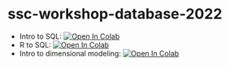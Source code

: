 # ssc-workshop-database-2022
 
 - Intro to SQL: [![Open In Colab](https://colab.research.google.com/assets/colab-badge.svg)](https://colab.research.google.com/github/Lourenzutti/ssc-workshop-database-2022/blob/main/intro-to-sql.ipynb#offline=1)
 - R to SQL: [![Open In Colab](https://colab.research.google.com/assets/colab-badge.svg)](https://colab.research.google.com/github/Lourenzutti/ssc-workshop-database-2022/blob/main/r-to-sql.ipynb#offline=1)
 - Intro to dimensional modeling: [![Open In Colab](https://colab.research.google.com/assets/colab-badge.svg)](https://colab.research.google.com/github/Lourenzutti/ssc-workshop-database-2022/blob/main/intro-to-dimension-modeling.ipynb)
